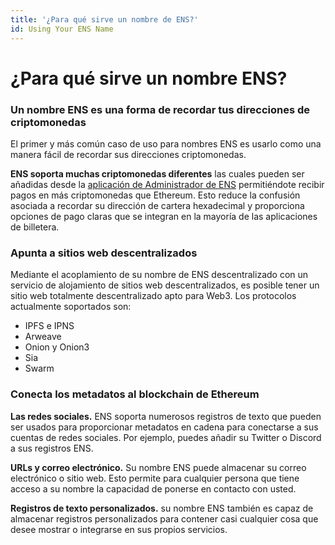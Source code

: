 ```yaml
---
title: '¿Para qué sirve un nombre de ENS?'
id: Using Your ENS Name
---
```


# ¿Para qué sirve un nombre ENS?

### Un nombre ENS es una forma de recordar tus direcciones de criptomonedas

El primer y más común caso de uso para nombres ENS es usarlo como una manera fácil de recordar sus direcciones criptomonedas.

**ENS soporta muchas criptomonedas diferentes** las cuales pueden ser añadidas desde la [aplicación de Administrador de ENS](https://app.ens.domains) permitiéndote recibir pagos en más criptomonedas que Ethereum.  Esto reduce la confusión asociada a recordar su dirección de cartera hexadecimal y proporciona opciones de pago claras que se integran en la mayoría de las aplicaciones de billetera.

### Apunta a sitios web descentralizados

Mediante el acoplamiento de su nombre de ENS descentralizado con un servicio de alojamiento de sitios web descentralizados, es posible tener un sitio web totalmente descentralizado apto para Web3. Los protocolos actualmente soportados son:

* IPFS e IPNS
* Arweave
* Onion y Onion3
* Sia
* Swarm

### Conecta los metadatos al blockchain de Ethereum

**Las redes sociales.** ENS soporta numerosos registros de texto que pueden ser usados para proporcionar metadatos en cadena para conectarse a sus cuentas de redes sociales. Por ejemplo, puedes añadir su Twitter o Discord a sus registros ENS.

**URLs y correo electrónico.** Su nombre ENS puede almacenar su correo electrónico o sitio web. Esto permite para cualquier persona que tiene acceso a su nombre la capacidad de ponerse en contacto con usted.

**Registros de texto personalizados.** su nombre ENS también es capaz de almacenar registros personalizados para contener casi cualquier cosa que desee mostrar o integrarse en sus propios servicios.
